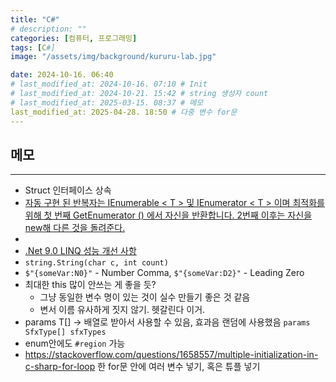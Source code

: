 ```yaml
---
title: "C#"
# description: ""
categories: [컴퓨터, 프로그래밍]
tags: [C#]
image: "/assets/img/background/kururu-lab.jpg"

date: 2024-10-16. 06:40
# last_modified_at: 2024-10-16. 07:10 # Init
# last_modified_at: 2024-10-21. 15:42 # string 생성자 count
# last_modified_at: 2025-03-15. 08:37 # 메모
last_modified_at: 2025-04-28. 18:50 # 다중 변수 for문
---
```


## 메모

---

- Struct 인터페이스 상속
- [자동 구현 된 반복자는 IEnumerable < T > 및 IEnumerator < T > 이며 최적화를 위해 첫 번째 GetEnumerator () 에서 자신을 반환합니다. 2번째 이후는 자신을 new해 다른 것을 돌려준다.](https://x.com/neuecc/status/1843568471768215622)
- [](https://x.com/_danuel_/status/1823337950832382124)
- [.Net 9.0 LINQ 성능 개선 사항](https://news.hada.io/topic?id=17327)
- `string.String(char c, int count)`
- `$"{someVar:N0}"` - Number Comma, `$"{someVar:D2}"` - Leading Zero
- 최대한 this 많이 안쓰는 게 좋을 듯?
  - 그냥 동일한 변수 명이 있는 것이 실수 만들기 좋은 것 같음
  - 변서 이름 유사하게 짓지 않기. 헷갈린다 이거.
- params T[] -> 배열로 받아서 사용할 수 있음, 효과음 랜덤에 사용했음 `params SfxType[] sfxTypes`
- enum안에도 `#region` 가능
- <https://stackoverflow.com/questions/1658557/multiple-initialization-in-c-sharp-for-loop> 한 for문 안에 여러 변수 넣기, 혹은 튜플 넣기
